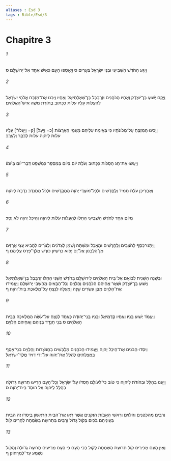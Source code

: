 ```yaml
---
aliases : Esd 3
tags : Bible/Esd/3
---
```


# Chapitre 3

###### 1
וַיִּגַּע הַחֹדֶשׁ הַשְּׁבִיעִי וּבְנֵי יִשְׂרָאֵל בֶּעָרִים ס וַיֵּאָסְפוּ הָעָם כְּאִישׁ אֶחָד אֶל־יְרוּשָׁלִָם׃ ס
###### 2
וַיָּקָם יֵשׁוּעַ בֶּן־יֹוצָדָק וְאֶחָיו הַכֹּהֲנִים וּזְרֻבָּבֶל בֶּן־שְׁאַלְתִּיאֵל וְאֶחָיו וַיִּבְנוּ אֶת־מִזְבַּח אֱלֹהֵי יִשְׂרָאֵל לְהַעֲלֹות עָלָיו עֹלֹות כַּכָּתוּב בְּתֹורַת מֹשֶׁה אִישׁ־הָאֱלֹהִים׃
###### 3
וַיָּכִינוּ הַמִּזְבֵּחַ עַל־מְכֹונֹתָיו כִּי בְּאֵימָה עֲלֵיהֶם מֵעַמֵּי הָאֲרָצֹות [כ= וַיַּעַל] [ק= וַיַּעֲלוּ*] עָלָיו עֹלֹות לַיהוָה עֹלֹות לַבֹּקֶר וְלָעָרֶב׃
###### 4
וַיַּעֲשׂוּ אֶת־חַג הַסֻּכֹּות כַּכָּתוּב וְעֹלַת יֹום בְּיֹום בְּמִסְפָּר כְּמִשְׁפַּט דְּבַר־יֹום בְּיֹומֹו׃
###### 5
וְאַחֲרֵיכֵן עֹלַת תָּמִיד וְלֶחֳדָשִׁים וּלְכָל־מֹועֲדֵי יְהוָה הַמְקֻדָּשִׁים וּלְכֹל מִתְנַדֵּב נְדָבָה לַיהוָה׃
###### 6
מִיֹּום אֶחָד לַחֹדֶשׁ הַשְּׁבִיעִי הֵחֵלּוּ לְהַעֲלֹות עֹלֹות לַיהוָה וְהֵיכַל יְהוָה לֹא יֻסָּד׃
###### 7
וַיִּתְּנוּ־כֶסֶף לַחֹצְבִים וְלֶחָרָשִׁים וּמַאֲכָל וּמִשְׁתֶּה וָשֶׁמֶן לַצִּדֹנִים וְלַצֹּרִים לְהָבִיא עֲצֵי אֲרָזִים מִן־הַלְּבָנֹון אֶל־יָם יָפֹוא כְּרִשְׁיֹון כֹּורֶשׁ מֶלֶךְ־פָּרַס עֲלֵיהֶם׃ ף
###### 8
וּבַשָּׁנָה הַשֵּׁנִית לְבֹואָם אֶל־בֵּית הָאֱלֹהִים לִירוּשָׁלִַם בַּחֹדֶשׁ הַשֵּׁנִי הֵחֵלּוּ זְרֻבָּבֶל בֶּן־שְׁאַלְתִּיאֵל וְיֵשׁוּעַ בֶּן־יֹוצָדָק וּשְׁאָר אֲחֵיהֶם הַכֹּהֲנִים וְהַלְוִיִּם וְכָל־הַבָּאִים מֵהַשְּׁבִי יְרוּשָׁלִַם וַיַּעֲמִידוּ אֶת־הַלְוִיִּם מִבֶּן עֶשְׂרִים שָׁנָה וָמַעְלָה לְנַצֵּחַ עַל־מְלֶאכֶת בֵּית־יְהוָה׃ ף
###### 9
וַיַּעֲמֹד יֵשׁוּעַ בָּנָיו וְאֶחָיו קַדְמִיאֵל וּבָנָיו בְּנֵי־יְהוּדָה כְּאֶחָד לְנַצֵּחַ עַל־עֹשֵׂה הַמְּלָאכָה בְּבֵית הָאֱלֹהִים ס בְּנֵי חֵנָדָד בְּנֵיהֶם וַאֲחֵיהֶם הַלְוִיִּם׃
###### 10
וְיִסְּדוּ הַבֹּנִים אֶת־הֵיכַל יְהוָה וַיַּעֲמִידוּ הַכֹּהֲנִים מְלֻבָּשִׁים בַּחֲצֹצְרֹות וְהַלְוִיִּם בְּנֵי־אָסָף בַּמְצִלְתַּיִם לְהַלֵּל אֶת־יְהוָה עַל־יְדֵי דָּוִיד מֶלֶךְ־יִשְׂרָאֵל׃
###### 11
וַיַּעֲנוּ בְּהַלֵּל וּבְהֹודֹת לַיהוָה כִּי טֹוב כִּי־לְעֹולָם חַסְדֹּו עַל־יִשְׂרָאֵל וְכָל־הָעָם הֵרִיעוּ תְרוּעָה גְדֹולָה בְהַלֵּל לַיהוָה עַל הוּסַד בֵּית־יְהוָה׃ ס
###### 12
וְרַבִּים מֵהַכֹּהֲנִים וְהַלְוִיִּם וְרָאשֵׁי הָאָבֹות הַזְּקֵנִים אֲשֶׁר רָאוּ אֶת־הַבַּיִת הָרִאשֹׁון בְּיָסְדֹו זֶה הַבַּיִת בְּעֵינֵיהֶם בֹּכִים בְּקֹול גָּדֹול וְרַבִּים בִּתְרוּעָה בְשִׂמְחָה לְהָרִים קֹול׃
###### 13
וְאֵין הָעָם מַכִּירִים קֹול תְּרוּעַת הַשִּׂמְחָה לְקֹול בְּכִי הָעָם כִּי הָעָם מְרִיעִים תְּרוּעָה גְדֹולָה וְהַקֹּול נִשְׁמַע עַד־לְמֵרָחֹוק׃ ף
